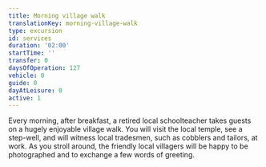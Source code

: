 ```yaml
---
title: Morning village walk
translationKey: morning-village-walk
type: excursion
id: services
duration: '02:00'
startTime: ''
transfer: 0
daysOfOperation: 127
vehicle: 0
guide: 0
dayAtLeisure: 0
active: 1
---
```

Every morning, after breakfast, a retired local schoolteacher takes guests on a hugely enjoyable village walk. You will visit the local temple, see a step-well, and will witness local tradesmen, such as cobblers and tailors, at work. As you stroll around, the friendly local villagers will be happy to be photographed and to exchange a few words of greeting.